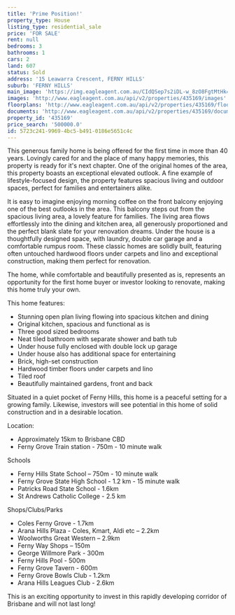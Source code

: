 ```yaml
---
title: 'Prime Position!'
property_type: House
listing_type: residential_sale
price: 'FOR SALE'
rent: null
bedrooms: 3
bathrooms: 1
cars: 2
land: 607
status: Sold
address: '15 Leawarra Crescent, FERNY HILLS'
suburb: 'FERNY HILLS'
main_image: 'https://img.eagleagent.com.au/CIdQSep7s2iDL-w_8zO8FgtMtHk=/1280x854/smart/https://s3-us-west-2.amazonaws.com/eagleagent-orig/images/6821261/125821254-image-M.jpg'
images: 'http://www.eagleagent.com.au/api/v2/properties/435169/images'
floorplans: 'http://www.eagleagent.com.au/api/v2/properties/435169/floorplans'
documents: 'http://www.eagleagent.com.au/api/v2/properties/435169/documents'
property_id: '435169'
price_search: '500000.0'
id: 5723c241-9969-4bc5-b491-0186e5651c4c
---
```

This generous family home is being offered for the first time in more than 40 years. Lovingly cared for and the place of many happy memories, this property is ready for it's next chapter. One of the original homes of the area, this property boasts an exceptional elevated outlook. A fine example of lifestyle-focused design, the property features spacious living and outdoor spaces, perfect for families and entertainers alike.

It is easy to imagine enjoying morning coffee on the front balcony enjoying one of the best outlooks in the area. This balcony steps out from the spacious living area, a lovely feature for families. The living area flows effortlessly into the dining and kitchen area, all generously proportioned and the perfect blank slate for your renovation dreams. Under the house is a thoughtfully designed space, with laundry, double car garage and a comfortable rumpus room. These classic homes are solidly built, featuring often untouched hardwood floors under carpets and lino and exceptional construction, making them perfect for renovation.

The home, while comfortable and beautifully presented as is, represents an opportunity for the first home buyer or investor looking to renovate, making this home truly your own.

This home features:

*  Stunning open plan living flowing into spacious kitchen and dining
*  Original kitchen, spacious and functional as is
*  Three good sized bedrooms
*  Neat tiled bathroom with separate shower and bath tub
*  Under house fully enclosed with double lock up garage
*  Under house also has additional space for entertaining
*  Brick, high-set construction
*  Hardwood timber floors under carpets and lino
*  Tiled roof
*  Beautifully maintained gardens, front and back

Situated in a quiet pocket of Ferny Hills, this home is a peaceful setting for a growing family. Likewise, investors will see potential in this home of solid construction and in a desirable location.

Location:
*  Approximately 15km to Brisbane CBD
*  Ferny Grove Train station - 750m - 10 minute walk

Schools
*  Ferny Hills State School – 750m - 10 minute walk
*  Ferny Grove State High School - 1.2 km - 15 minute walk
*  Patricks Road State School - 1.6km
*  St Andrews Catholic College - 2.5 km

Shops/Clubs/Parks
*  Coles Ferny Grove - 1.7km
*  Arana Hills Plaza - Coles, Kmart, Aldi etc – 2.2km
*  Woolworths Great Western – 2.9km
*  Ferny Way Shops – 150m
*  George Willmore Park - 300m
*  Ferny Hills Pool - 500m
*  Ferny Grove Tavern - 600m
*  Ferny Grove Bowls Club - 1.2km
*  Arana Hills Leagues Club - 2.6km

This is an exciting opportunity to invest in this rapidly developing corridor of Brisbane and will not last long!